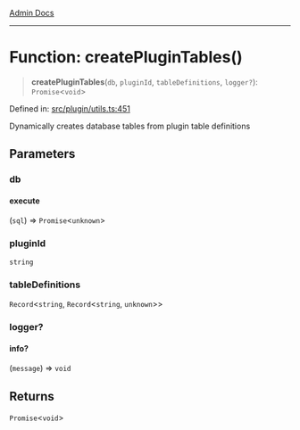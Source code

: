 [Admin Docs](/)

***

# Function: createPluginTables()

> **createPluginTables**(`db`, `pluginId`, `tableDefinitions`, `logger?`): `Promise`\<`void`\>

Defined in: [src/plugin/utils.ts:451](https://github.com/gautam-divyanshu/talawa-api/blob/84910820371ade6fdca33545b3a0fc1e929731b2/src/plugin/utils.ts#L451)

Dynamically creates database tables from plugin table definitions

## Parameters

### db

#### execute

(`sql`) => `Promise`\<`unknown`\>

### pluginId

`string`

### tableDefinitions

`Record`\<`string`, `Record`\<`string`, `unknown`\>\>

### logger?

#### info?

(`message`) => `void`

## Returns

`Promise`\<`void`\>
